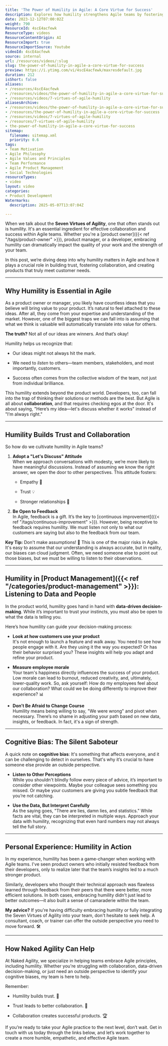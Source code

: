 ```yaml
---
title: 'The Power of Humility in Agile: A Core Virtue for Success'
description: Explores how humility strengthens Agile teams by fostering trust, collaboration, openness to feedback, and better decision-making through reduced bias and data-driven insights.
date: 2023-12-12T07:00:02Z
weight: 790
ResourceId: 4scE4acfewk
ResourceType: videos
ResourceContentOrigin: AI
ResourceImport: true
ResourceImportSource: Youtube
videoId: 4scE4acfewk
source: internal
url: /resources/videos/:slug
slug: the-power-of-humility-in-agile-a-core-virtue-for-success
preview: https://i.ytimg.com/vi/4scE4acfewk/maxresdefault.jpg
duration: 212
isShort: false
aliases:
- /resources/4scE4acfewk
- /resources/videos/the-power-of-humility-in-agile-a-core-virtue-for-success
- /resources/videos/7-virtues-of-agile-humility
aliasesArchive:
- /resources/videos/the-power-of-humility-in-agile-a-core-virtue-for-success
- /resources/the-power-of-humility-in-agile-a-core-virtue-for-success
- /resources/videos/7-virtues-of-agile-humility
- /resources/7-virtues-of-agile-humility
- the-power-of-humility-in-agile-a-core-virtue-for-success
sitemap:
  filename: sitemap.xml
  priority: 0.6
tags:
- Team Motivation
- Agile Philosophy
- Agile Values and Principles
- Team Performance
- Agile Product Management
- Social Technologies
resourceTypes:
- video
layout: video
categories:
- Product Development
Watermarks:
  description: 2025-05-07T13:07:04Z

---
```

When we talk about the **Seven Virtues of Agility**, one that often stands out is humility. It's an essential ingredient for effective collaboration and success within Agile teams. Whether you're a [product owner]({{< ref "/tags/product-owner" >}}), product manager, or a developer, embracing humility can dramatically impact the quality of your work and the strength of your team.

In this post, we’re diving deep into why humility matters in Agile and how it plays a crucial role in building trust, fostering collaboration, and creating products that truly meet customer needs.

* * *

## **Why Humility is Essential in Agile**

As a product owner or manager, you likely have countless ideas that you believe will bring value to your product. It’s natural to feel attached to these ideas. After all, they come from your expertise and understanding of the market. However, one of the biggest traps we can fall into is assuming that what we think is valuable will automatically translate into value for others.

**The truth?** Not all of our ideas are winners. And that’s okay!

Humility helps us recognize that:

- Our ideas might not always hit the mark.

- We need to _listen_ to others—team members, stakeholders, and most importantly, customers.

- Success often comes from the collective wisdom of the team, not just from individual brilliance.

This humility extends beyond the product world. Developers, too, can fall into the trap of thinking their solutions or methods are the best. But Agile is all about **collaboration**, and that requires checking egos at the door. It's about saying, "Here’s my idea—let's discuss whether it works" instead of "I’m always right."

* * *

## **Humility Builds Trust and Collaboration**

So how do we cultivate humility in Agile teams?

1. **Adopt a "Let's Discuss" Attitude**  
    When we approach conversations with modesty, we’re more likely to have meaningful discussions. Instead of assuming we know the right answer, we open the door to other perspectives. This attitude fosters:
    - Empathy 🧡
    
    - Trust 💡
    
    - Stronger relationships 🤝

3. **Be Open to Feedback**  
    In Agile, feedback is a gift. It’s the key to [continuous improvement]({{< ref "/tags/continuous-improvement" >}}). However, being receptive to feedback requires humility. We must listen not only to what our customers are saying but also to the feedback from our team.

**Key Tip:** Don't make assumptions! 🚫 This is one of the major risks in Agile. It's easy to assume that our understanding is always accurate, but in reality, our biases can cloud judgment. Often, we need someone else to point out those biases, but we must be willing to listen to their observations.

* * *

## **Humility in [Product Management]({{< ref "/categories/product-management" >}}): Listening to Data and People**

In the product world, humility goes hand in hand with **data-driven decision-making**. While it’s important to trust your instincts, you must also be open to what the data is telling you.

Here’s how humility can guide your decision-making process:

- **Look at how customers use your product**  
    It's not enough to launch a feature and walk away. You need to see how people engage with it. Are they using it the way you expected? Or has their behavior surprised you? These insights will help you adapt and refine your product.

- **Measure employee morale**  
    Your team's happiness directly influences the success of your product. Low morale can lead to burnout, reduced creativity, and, ultimately, lower-quality work. So, ask yourself: How do my employees feel about our collaboration? What could we be doing differently to improve their experience? 📊

- **Don’t Be Afraid to Change Course**  
    Humility means being willing to say, "We were wrong" and pivot when necessary. There’s no shame in adjusting your path based on new data, insights, or feedback. In fact, it's a sign of strength.

* * *

## **Cognitive Bias: The Silent Saboteur**

A quick note on **cognitive bias**: It's something that affects everyone, and it can be challenging to detect in ourselves. That's why it’s crucial to have someone else provide an outside perspective.

- **Listen to Other Perceptions**  
    While you shouldn't blindly follow every piece of advice, it’s important to consider other viewpoints. Maybe your colleague sees something you missed. Or maybe your customers are giving you subtle feedback that you’re not catching.

- **Use the Data, But Interpret Carefully**  
    As the saying goes, "There are lies, damn lies, and statistics." While facts are vital, they can be interpreted in multiple ways. Approach your data with humility, recognizing that even hard numbers may not always tell the full story.

* * *

## **Personal Experience: Humility in Action**

In my experience, humility has been a game-changer when working with Agile teams. I've seen product owners who initially resisted feedback from their developers, only to realize later that the team’s insights led to a much stronger product.

Similarly, developers who thought their technical approach was flawless learned through feedback from their peers that there were better, more efficient solutions. In both cases, embracing humility didn’t just lead to better outcomes—it also built a sense of camaraderie within the team.

**My advice?** If you're having difficulty embracing humility or fully integrating the Seven Virtues of Agility into your team, don't hesitate to seek help. A consultant, coach, or trainer can offer the outside perspective you need to move forward. 🛠️

* * *

## **How Naked Agility Can Help**

At Naked Agility, we specialize in helping teams embrace Agile principles, including humility. Whether you're struggling with collaboration, data-driven decision-making, or just need an outside perspective to identify your cognitive biases, my team is here to help.

Remember:

- Humility builds trust. 🤝

- Trust leads to better collaboration. 💬

- Collaboration creates successful products. 🏆

If you’re ready to take your Agile practice to the next level, don’t wait. Get in touch with us today through the links below, and let’s work together to create a more humble, empathetic, and effective Agile team.
